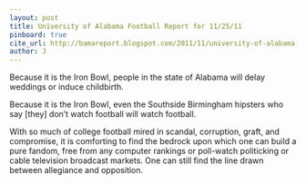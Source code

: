 ```yaml
---
layout: post
title: University of Alabama Football Report for 11/25/11
pinboard: true
cite_url: http://bamareport.blogspot.com/2011/11/university-of-alabama-football-report_25.html
author: J
---
```

Because it is the Iron Bowl, people in the state of Alabama will delay weddings or induce childbirth.
  
  
Because it is the Iron Bowl, even the Southside Birmingham hipsters who say [they] don’t watch football will watch football.
  
  
With so much of college football mired in scandal, corruption, graft, and compromise, it is comforting to find the bedrock upon which one can build a pure fandom, free from any computer rankings or poll-watch politicking or cable television broadcast markets. One can still find the line drawn between allegiance and opposition.  

